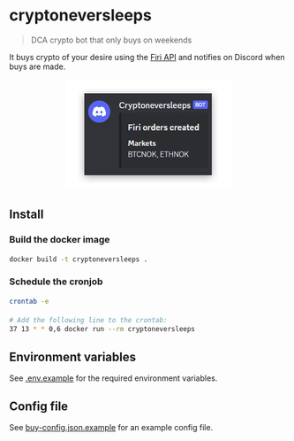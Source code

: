 # cryptoneversleeps

> DCA crypto bot that only buys on weekends

It buys crypto of your desire using the [Firi API](https://developers.firi.com) and notifies on Discord when buys are made.

<div align="center">
	<img src="./media/image.png" alt="Cryptoneversleeps Discord notification example">
</div>

## Install

### Build the docker image

```bash
docker build -t cryptoneversleeps .
```

### Schedule the cronjob

```bash
crontab -e

# Add the following line to the crontab:
37 13 * * 0,6 docker run --rm cryptoneversleeps
```

## Environment variables

See [.env.example](.env.example) for the required environment variables.

## Config file

See [buy-config.json.example](buy-config.json.example) for an example config file.
